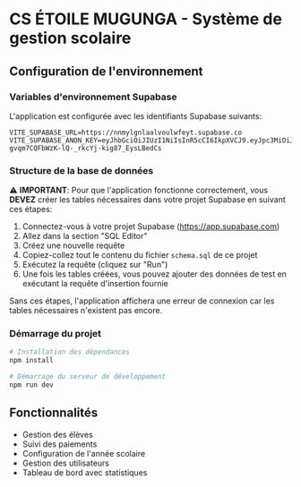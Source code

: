 
# CS ÉTOILE MUGUNGA - Système de gestion scolaire

## Configuration de l'environnement

### Variables d'environnement Supabase

L'application est configurée avec les identifiants Supabase suivants:

```
VITE_SUPABASE_URL=https://nnmylgnlaalvoulwfeyt.supabase.co
VITE_SUPABASE_ANON_KEY=eyJhbGciOiJIUzI1NiIsInR5cCI6IkpXVCJ9.eyJpc3MiOiJzdXBhYmFzZSIsInJlZiI6Im5ubXlsZ25sYWFsdm91bHdmZXl0Iiwicm9sZSI6ImFub24iLCJpYXQiOjE3NDMxNDUxNTcsImV4cCI6MjA1ODcyMTE1N30.EDwj-gvqm7CQFbWzK-lQ-_rkcYj-kig87_EysLBedCs
```

### Structure de la base de données

⚠️ **IMPORTANT**: Pour que l'application fonctionne correctement, vous **DEVEZ** créer les tables nécessaires dans votre projet Supabase en suivant ces étapes:

1. Connectez-vous à votre projet Supabase (https://app.supabase.com)
2. Allez dans la section "SQL Editor"
3. Créez une nouvelle requête
4. Copiez-collez tout le contenu du fichier `schema.sql` de ce projet
5. Exécutez la requête (cliquez sur "Run")
6. Une fois les tables créées, vous pouvez ajouter des données de test en exécutant la requête d'insertion fournie

Sans ces étapes, l'application affichera une erreur de connexion car les tables nécessaires n'existent pas encore.

### Démarrage du projet

```bash
# Installation des dépendances
npm install

# Démarrage du serveur de développement
npm run dev
```

## Fonctionnalités

- Gestion des élèves
- Suivi des paiements
- Configuration de l'année scolaire
- Gestion des utilisateurs
- Tableau de bord avec statistiques
